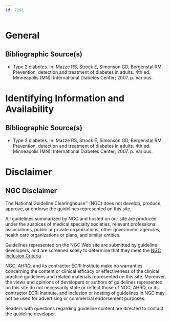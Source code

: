 ```yaml
---
id: 7291
---
```


# General

## Bibliographic Source(s)

- Type 2 diabetes. In: Mazze RS, Strock E, Simonson GD, Bergenstal RM. Prevention, detection and treatment of diabetes in adults. 4th ed. Minneapolis (MN): International Diabetes Center; 2007. p. Various.

# Identifying Information and Availability

## Bibliographic Source(s)

- Type 2 diabetes. In: Mazze RS, Strock E, Simonson GD, Bergenstal RM. Prevention, detection and treatment of diabetes in adults. 4th ed. Minneapolis (MN): International Diabetes Center; 2007. p. Various.

# Disclaimer

## NGC Disclaimer

The National Guideline Clearinghouse™ (NGC) does not develop, produce, approve, or endorse the guidelines represented on this site.

All guidelines summarized by NGC and hosted on our site are produced under the auspices of medical specialty societies, relevant professional associations, public or private organizations, other government agencies, health care organizations or plans, and similar entities.

Guidelines represented on the NGC Web site are submitted by guideline developers, and are screened solely to determine that they meet the [NGC Inclusion Criteria](/help-and-about/summaries/inclusion-criteria).

NGC, AHRQ, and its contractor ECRI Institute make no warranties concerning the content or clinical efficacy or effectiveness of the clinical practice guidelines and related materials represented on this site. Moreover, the views and opinions of developers or authors of guidelines represented on this site do not necessarily state or reflect those of NGC, AHRQ, or its contractor ECRI Institute, and inclusion or hosting of guidelines in NGC may not be used for advertising or commercial endorsement purposes.

Readers with questions regarding guideline content are directed to contact the guideline developer.

